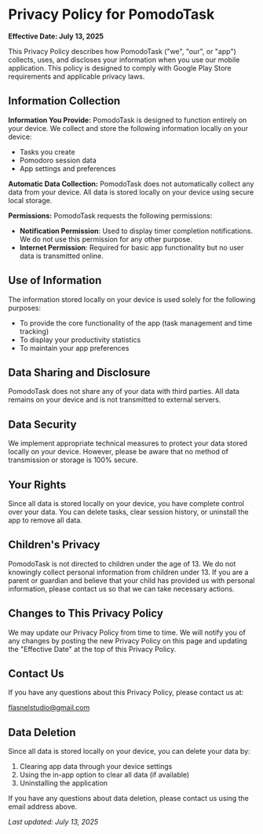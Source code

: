 # Privacy Policy for PomodoTask

**Effective Date: July 13, 2025**

This Privacy Policy describes how PomodoTask ("we", "our", or "app") collects, uses, and discloses your information when you use our mobile application. This policy is designed to comply with Google Play Store requirements and applicable privacy laws.

## Information Collection

**Information You Provide:** PomodoTask is designed to function entirely on your device. We collect and store the following information locally on your device:
- Tasks you create
- Pomodoro session data
- App settings and preferences

**Automatic Data Collection:** PomodoTask does not automatically collect any data from your device. All data is stored locally on your device using secure local storage.

**Permissions:** PomodoTask requests the following permissions:
- **Notification Permission**: Used to display timer completion notifications. We do not use this permission for any other purpose.
- **Internet Permission**: Required for basic app functionality but no user data is transmitted online.

## Use of Information

The information stored locally on your device is used solely for the following purposes:
- To provide the core functionality of the app (task management and time tracking)
- To display your productivity statistics
- To maintain your app preferences

## Data Sharing and Disclosure

PomodoTask does not share any of your data with third parties. All data remains on your device and is not transmitted to external servers.

## Data Security

We implement appropriate technical measures to protect your data stored locally on your device. However, please be aware that no method of transmission or storage is 100% secure.

## Your Rights

Since all data is stored locally on your device, you have complete control over your data. You can delete tasks, clear session history, or uninstall the app to remove all data.

## Children's Privacy

PomodoTask is not directed to children under the age of 13. We do not knowingly collect personal information from children under 13. If you are a parent or guardian and believe that your child has provided us with personal information, please contact us so that we can take necessary actions.

## Changes to This Privacy Policy

We may update our Privacy Policy from time to time. We will notify you of any changes by posting the new Privacy Policy on this page and updating the "Effective Date" at the top of this Privacy Policy.

## Contact Us

If you have any questions about this Privacy Policy, please contact us at:

[flasnelstudio@gmail.com](mailto:flasnelstudio@gmail.com)

## Data Deletion

Since all data is stored locally on your device, you can delete your data by:
1. Clearing app data through your device settings
2. Using the in-app option to clear all data (if available)
3. Uninstalling the application

If you have any questions about data deletion, please contact us using the email address above.

*Last updated: July 13, 2025*
